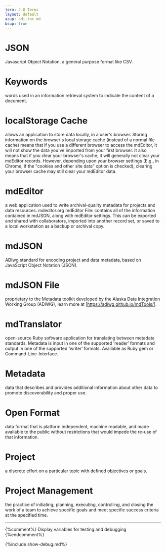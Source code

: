 ```yaml
---
term: J-O Terms
layout: default
asup: adi-inc.md
bsup: true
---
```


# JSON
Javascript Object Notation, a general purpose format like CSV.

# Keywords
words used in an information retrieval system to indicate the content of a document.

# localStorage Cache
allows an application to store data locally, in a user's browser. Storing information on the browser's local storage cache (instead of a normal file cache) means that if you use a different browser to access the mdEditor, it will not show the data you've imported from your first browser. It also means that if you clear your browser's cache, it will generally not clear your mdEditor records. However, depending upon your browser settings (E.g., in Chrome, if the "cookies and other site data" option is checked), clearing your browser cache may still clear your mdEditor data.

# mdEditor
a web application used to write archival-quality metadata for projects and data resources. mdeditor.org​
mdEditor File: contains all of the information contained in mdJSON, along with mdEditor settings. This can be exported and shared with collaborators, imported into another record set, or saved to a local workstation as a backup or archival copy.

# mdJSON
ADIwg standard for encoding project and data metadata, based on JavaScript Object Notation (JSON).

# mdJSON File
proprietary to the Metadata toolkit developed by the Alaska Data Integration Working Group (ADIWG), learn more at [https://adiwg.github.io/mdTools/].

# mdTranslator
open-source Ruby software application for translating between metadata standards. Metadata is input in one of the supported ‘reader’ formats and output in one of the supported ‘writer’ formats. Available as Ruby gem or Command-Line-Interface.

# Metadata
data that describes and provides additional information about other data to promote discoverability and proper use.

# Open Format
data format that is platform independent, machine readable, and made available to the public without restrictions that would impede the re-use of that information.

# Project
a discrete effort on a particular topic with defined objectives or goals.

# Project Management
the practice of initiating, planning, executing, controlling, and closing the work of a team to achieve specific goals and meet specific success criteria at the specified time.

---
{%comment%}
  Display variables for testing and debugging
{%endcomment%}

{%include show-debug.md%}
